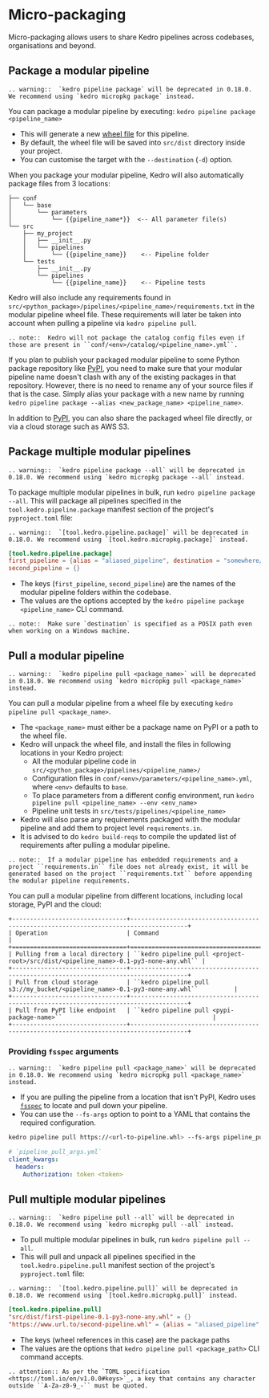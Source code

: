 
# Micro-packaging

Micro-packaging allows users to share Kedro pipelines across codebases, organisations and beyond.

## Package a modular pipeline

```eval_rst
.. warning::  `kedro pipeline package` will be deprecated in 0.18.0. We recommend using `kedro micropkg package` instead.
```

You can package a modular pipeline by executing: `kedro pipeline package <pipeline_name>`

* This will generate a new [wheel file](https://pythonwheels.com/) for this pipeline.
* By default, the wheel file will be saved into `src/dist` directory inside your project.
* You can customise the target with the `--destination` (`-d`) option.

When you package your modular pipeline, Kedro will also automatically package files from 3 locations:

```text
├── conf
│   └── base
│       └── parameters
│           └── {{pipeline_name*}}  <-- All parameter file(s)
└── src
    ├── my_project
    │   ├── __init__.py
    │   └── pipelines
    │       └── {{pipeline_name}}    <-- Pipeline folder
    └── tests
        ├── __init__.py
        └── pipelines
            └── {{pipeline_name}}    <-- Pipeline tests
```

Kedro will also include any requirements found in `src/<python_package>/pipelines/<pipeline_name>/requirements.txt` in the modular pipeline wheel file. These requirements will later be taken into account when pulling a pipeline via `kedro pipeline pull`.

```eval_rst
.. note::  Kedro will not package the catalog config files even if those are present in ``conf/<env>/catalog/<pipeline_name>.yml``.
```

If you plan to publish your packaged modular pipeline to some Python package repository like [PyPI](https://pypi.org/), you need to make sure that your modular pipeline name doesn't clash with any of the existing packages in that repository. However, there is no need to rename any of your source files if that is the case. Simply alias your package with a new name by running `kedro pipeline package --alias <new_package_name> <pipeline_name>`.

In addition to [PyPI](https://pypi.org/), you can also share the packaged wheel file directly, or via a cloud storage such as AWS S3.

## Package multiple modular pipelines

```eval_rst
.. warning::  `kedro pipeline package --all` will be deprecated in 0.18.0. We recommend using `kedro micropkg package --all` instead.
```

To package multiple modular pipelines in bulk, run `kedro pipeline package --all`. This will package all pipelines specified in the `tool.kedro.pipeline.package` manifest section of the project's `pyproject.toml` file:

```eval_rst
.. warning::  `[tool.kedro.pipeline.package]` will be deprecated in 0.18.0. We recommend using `[tool.kedro.micropkg.package]` instead.
```

```toml
[tool.kedro.pipeline.package]
first_pipeline = {alias = "aliased_pipeline", destination = "somewhere/else", env = "uat"}
second_pipeline = {}
```

* The keys (`first_pipeline`, `second_pipeline`) are the names of the modular pipeline folders within the codebase.
* The values are the options accepted by the `kedro pipeline package <pipeline_name>` CLI command.

```eval_rst
.. note::  Make sure `destination` is specified as a POSIX path even when working on a Windows machine.
```

## Pull a modular pipeline

```eval_rst
.. warning::  `kedro pipeline pull <package_name>` will be deprecated in 0.18.0. We recommend using `kedro micropkg pull <package_name>` instead.
```

You can pull a modular pipeline from a wheel file by executing `kedro pipeline pull <package_name>`.

* The `<package_name>` must either be a package name on PyPI or a path to the wheel file.
* Kedro will unpack the wheel file, and install the files in following locations in your Kedro project:
  * All the modular pipeline code in `src/<python_package>/pipelines/<pipeline_name>/`
  * Configuration files in `conf/<env>/parameters/<pipeline_name>.yml`, where `<env>` defaults to `base`.
  * To place parameters from a different config environment, run `kedro pipeline pull <pipeline_name> --env <env_name>`
  * Pipeline unit tests in `src/tests/pipelines/<pipeline_name>`
* Kedro will also parse any requirements packaged with the modular pipeline and add them to project level `requirements.in`.
* It is advised to do `kedro build-reqs` to compile the updated list of requirements after pulling a modular pipeline.

```eval_rst
.. note::  If a modular pipeline has embedded requirements and a project ``requirements.in`` file does not already exist, it will be generated based on the project ``requirements.txt`` before appending the modular pipeline requirements.
```

You can pull a modular pipeline from different locations, including local storage, PyPI and the cloud:

```eval_rst
+--------------------------------+--------------------------------------------------------------------------------------+
| Operation                      | Command                                                                              |
+================================+======================================================================================+
| Pulling from a local directory | ``kedro pipeline pull <project-root>/src/dist/<pipeline_name>-0.1-py3-none-any.whl`` |
+--------------------------------+--------------------------------------------------------------------------------------+
| Pull from cloud storage        | ``kedro pipeline pull s3://my_bucket/<pipeline_name>-0.1-py3-none-any.whl``          |
+--------------------------------+--------------------------------------------------------------------------------------+
| Pull from PyPI like endpoint   | ``kedro pipeline pull <pypi-package-name>``                                          |
+--------------------------------+--------------------------------------------------------------------------------------+
```

### Providing `fsspec` arguments

```eval_rst
.. warning::  `kedro pipeline pull <package_name>` will be deprecated in 0.18.0. We recommend using `kedro micropkg pull <package_name>` instead.
```

* If you are pulling the pipeline from a location that isn't PyPI, Kedro uses [`fsspec`](https://filesystem-spec.readthedocs.io/en/latest/) to locate and pull down your pipeline.
* You can use the `--fs-args` option to point to a YAML that contains the required configuration.

```bash
kedro pipeline pull https://<url-to-pipeline.whl> --fs-args pipeline_pull_args.yml
```

```yaml
# `pipeline_pull_args.yml`
client_kwargs:
  headers:
    Authorization: token <token>
```

## Pull multiple modular pipelines

```eval_rst
.. warning::  `kedro pipeline pull --all` will be deprecated in 0.18.0. We recommend using `kedro micropkg pull --all` instead.
```

* To pull multiple modular pipelines in bulk, run `kedro pipeline pull --all`.
* This will pull and unpack all pipelines specified in the `tool.kedro.pipeline.pull` manifest section of the project's `pyproject.toml` file:

```eval_rst
.. warning::  `[tool.kedro.pipeline.pull]` will be deprecated in 0.18.0. We recommend using `[tool.kedro.micropkg.pull]` instead.
```

```toml
[tool.kedro.pipeline.pull]
"src/dist/first-pipeline-0.1-py3-none-any.whl" = {}
"https://www.url.to/second-pipeline.whl" = {alias = "aliased_pipeline", fs-args = "pipeline_pull_args.yml"}
```

* The keys (wheel references in this case) are the package paths
* The values are the options that `kedro pipeline pull <package_path>` CLI command accepts.

```eval_rst
.. attention:: As per the `TOML specification <https://toml.io/en/v1.0.0#keys>`_, a key that contains any character outside ``A-Za-z0-9_-`` must be quoted.
```
